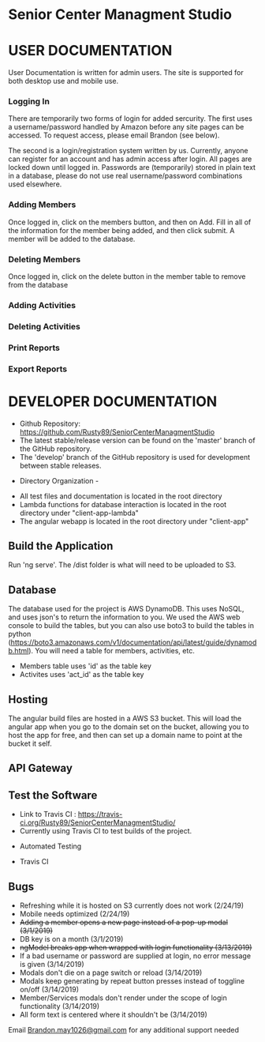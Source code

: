 # Senior Center Managment Studio

# USER DOCUMENTATION
User Documentation is written for admin users. The site is supported for both desktop use and mobile use.

### Logging In
There are temporarily two forms of login for added sercurity. The first uses a username/password handled by Amazon before any site pages can be accessed. To request access, please email Brandon (see below).

The second is a login/registration system written by us. Currently, anyone can register for an account and has admin access after login. All pages are locked down until logged in. Passwords are (temporarily) stored in plain text in a database, please do not use real username/password combinations used elsewhere. 

### Adding Members
Once logged in, click on the members button, and then on Add. Fill in all of the information for the member being added, and then click submit. A member will be added to the database.

### Deleting Members
Once logged in, click on the delete button in the member table to remove from the database

### Adding Activities

### Deleting Activities

### Print Reports

### Export Reports

# DEVELOPER DOCUMENTATION
- Github Repository: https://github.com/Rusty89/SeniorCenterManagmentStudio
- The latest stable/release version can be found on the 'master' branch of the GitHub repository.
- The 'develop' branch of the GitHub repository is used for development between stable releases.
* Directory Organization - 
- All test files and documentation is located in the root directory
- Lambda functions for database interaction is located in the root directory under "client-app-lambda"
- The angular webapp is located in the root directory under "client-app"

## Build the Application
Run 'ng serve'. The /dist folder is what will need to be uploaded to S3.

## Database
The database used for the project is AWS DynamoDB. This uses NoSQL, and uses json's to return the information to you. We used the AWS web console to build the tables, but you can also use boto3 to build the tables in python (https://boto3.amazonaws.com/v1/documentation/api/latest/guide/dynamodb.html). You will need a table for members, activities, etc.
* Members table uses 'id' as the table key
* Activites uses 'act_id' as the table key

## Hosting
The angular build files are hosted in a AWS S3 bucket. This will load the angular app when you go to the domain set on the bucket, allowing you to host the app for free, and then can set up a domain name to point at the bucket it self. 

## API Gateway

## Test the Software
- Link to Travis CI : https://travis-ci.org/Rusty89/SeniorCenterManagmentStudio/
- Currently using Travis CI to test builds of the project.
* Automated Testing 
- Travis CI

## Bugs
* Refreshing while it is hosted on S3 currently does not work (2/24/19)
* Mobile needs optimized (2/24/19)
* ~~Adding a member opens a new page instead of a pop-up modal (3/1/2019)~~
* DB key is on a month (3/1/2019)
* ~~ngModel breaks app when wrapped with login functionality (3/13/2019)~~
* If a bad username or password are supplied at login, no error message is given (3/14/2019)
* Modals don't die on a page switch or reload (3/14/2019)
* Modals keep generating by repeat button presses instead of toggline on/off (3/14/2019)
* Member/Services modals don't render under the scope of login functionality (3/14/2019)
* All form text is centered where it shouldn't be (3/14/2019)

Email Brandon.may1026@gmail.com for any additional support needed
